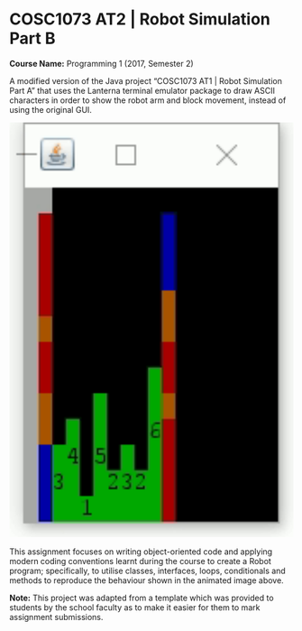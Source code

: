 # COSC1073 AT2 | Robot Simulation Part B
**Course Name:** Programming 1 (2017, Semester 2)

A modified version of the Java project “COSC1073 AT1 | Robot Simulation Part A” that uses the Lanterna terminal emulator package to draw ASCII characters in order to show the robot arm and block movement, instead of using the original GUI.

<img src="doc/images/demo.gif" width="650">

This assignment focuses on writing object-oriented code and applying modern coding conventions learnt during the course to create a Robot program; specifically, to utilise classes, interfaces, loops, conditionals and methods to reproduce the behaviour shown in the animated image above.

**Note:** This project was adapted from a template which was provided to students by the school faculty as to make it easier for them to mark assignment submissions.

